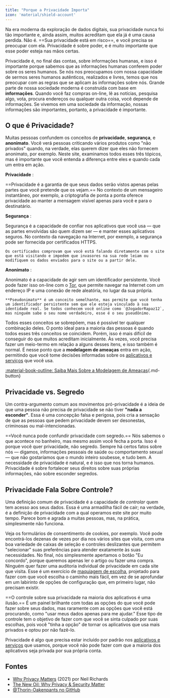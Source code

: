 ```yaml
---
title: "Porque a Privacidade Importa"
icon: 'material/shield-account'
---
```


Na era moderna da exploração de dados digitais, sua privacidade nunca foi tão importante e, ainda assim, muitos acreditam que ela já é uma causa perdida. Não é. ==Sua privacidade está em risco==, e você precisa se preocupar com ela. Privacidade é sobre poder, e é muito importante que esse poder esteja nas mãos certas.

Privacidade é, no final das contas, sobre informações humanas, e isso é importante porque sabemos que as informações humanas conferem poder sobre os seres humanos. Se nós nos preocupamos com nossa capacidade de sermos seres humanos autênticos, realizados e livres, temos que nos preocupar com as regras que se aplicam às informações sobre nós. Grande parte de nossa sociedade moderna é construída com base em **informações**. Quando você faz compras on-line, lê as notícias, pesquisa algo, vota, procura endereços ou qualquer outra coisa, você depende de informações. Se vivemos em uma sociedade da informação, nossas informações são importantes, portanto, a privacidade é importante.

## O que é Privacidade?

Muitas pessoas confundem os conceitos de **privacidade**, **segurança**, e **anonimato**. Você verá pessoas criticando vários produtos como "não privados" quando, na verdade, elas querem dizer que eles não fornecem anonimato, por exemplo. Neste site, examinamos todos esses três tópicos, mas é importante que você entenda a diferença entre eles e quando cada um entra em ação.

**Privacidade**
:

==Privacidade é a garantia de que seus dados serão vistos apenas pelas partes que você pretende que os vejam.== No contexto de um mensageiro instantâneo, por exemplo, a criptografia de ponta a ponta oferece privacidade ao manter a mensagem visível apenas para você e para o destinatário.

**Segurança**
:

Segurança é a capacidade de confiar nos aplicativos que você usa — que as partes envolvidas são quem dizem ser — e manter esses aplicativos seguros. No contexto da navegação na Internet, por exemplo, a segurança pode ser fornecida por certificados HTTPS.

    Os certificados comprovam que você está falando diretamente com o site que está visitando e impedem que invasores na sua rede leiam ou modifiquem os dados enviados para o site ou a partir dele.

**Anonimato**
:

Anonimato é a capacidade de agir sem um identificador persistente. Você pode fazer isso on-line com o [Tor](../tor.md), que permite navegar na Internet com um endereço IP e uma conexão de rede aleatória, no lugar da sua própria.

    **Pseudonimato** é um conceito semelhante, mas permite que você tenha um identificador persistente sem que ele esteja vinculado à sua identidade real. Se todos conhecem você online como `@JogadorRapaz12`, mas ninguém sabe o seu nome verdadeiro, esse é o seu pseudônimo.

Todos esses conceitos se sobrepõem, mas é possível ter qualquer combinação deles. O ponto ideal para a maioria das pessoas é quando todos esses três conceitos se coincidem. Porém, isso é mais difícil de conseguir do que muitos acreditam inicialmente. Às vezes, você precisa fazer um meio-termo em relação a alguns desses itens, e isso também é normal. É nesse ponto que a **modelagem de ameaças** entra em ação, permitindo que você tome decisões informadas sobre os [aplicativos e serviços](../tools.md) que você usa.

[:material-book-outline: Saiba Mais Sobre a Modelagem de Ameaças](basics/threat-modeling.md ""){.md-button}

## Privacidade vs. Segredo

Um contra-argumento comum aos movimentos pró-privacidade é a ideia de que uma pessoa não precisa de privacidade se não tiver **"nada a esconder"**. Essa é uma concepção falsa e perigosa, pois cria a sensação de que as pessoas que pedem privacidade devem ser desonestas, criminosas ou mal-intencionadas.

==Você nunca pode confundir privacidade com segredo.== Nós sabemos o que acontece no banheiro, mas mesmo assim você fecha a porta. Isso é porque você quer privacidade, não segredo. Sempre há certos fatos sobre nós — digamos, informações pessoais de saúde ou comportamento sexual — que não gostaríamos que o mundo inteiro soubesse, e tudo bem. A necessidade de privacidade é natural, e é isso que nos torna humanos. Privacidade é sobre fortalecer seus direitos sobre suas próprias informações, não sobre esconder segredos.

## Privacidade Fala Sobre Controle?

Uma definição comum de privacidade é a capacidade de *controlar* quem tem acesso aos seus dados. Essa é uma armadilha fácil de cair; na verdade, é a definição de privacidade com a qual operamos este site por muito tempo. Parece bom e agrada a muitas pessoas, mas, na prática, simplesmente não funciona.

Veja os formulários de consentimento de cookies, por exemplo. Você pode encontrá-los dezenas de vezes por dia nos vários sites que visita, com uma boa variedade de caixas de seleção e controles deslizantes que permitem "selecionar" suas preferências para atender exatamente às suas necessidades. No final, nós simplesmente apertamos o botão "Eu concordo", porque queremos apenas ler o artigo ou fazer uma compra. Ninguém quer fazer uma auditoria individual de privacidade em cada site que visita. Esse é um exercício de [maquiagem de escolha](https://en.wikipedia.org/wiki/Choice_architecture), projetado para fazer com que você escolha o caminho mais fácil, em vez de se aprofundar em um labirinto de opções de configuração que, em primeiro lugar, não precisam existir.

==O controle sobre sua privacidade na maioria dos aplicativos é uma ilusão.== É um painel brilhante com todas as opções do que você pode fazer sobre seus dados, mas raramente com as opções que você está procurando, como "usar meus dados apenas para me ajudar." Esse tipo de controle tem o objetivo de fazer com que você se sinta culpado por suas escolhas, pois você "tinha a opção" de tornar os aplicativos que usa mais privados e optou por não fazê-lo.

Privacidade é algo que precisa estar incluído por padrão nos [aplicativos e serviços](../tools.md) que usamos, porque você não pode fazer com que a maioria dos aplicativos seja privada por sua própria conta.

## Fontes

- [Why Privacy Matters](https://www.amazon.com/Why-Privacy-Matters-Neil-Richards/dp/0190939044) (2021) por Neil Richards
- [The New Oil: Why Privacy & Security Matter](https://thenewoil.org/en/guides/prologue/why/)
- [@Thorin-Oakenpants no GitHub](https://github.com/privacytools/privacytools.io/issues/1760#issuecomment-597497298)
